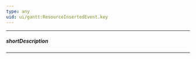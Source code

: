 ```yaml
---
type: any
uid: ui/gantt:ResourceInsertedEvent.key
---
```

---
##### shortDescription
<!-- Description goes here -->

---
<!-- Description goes here -->